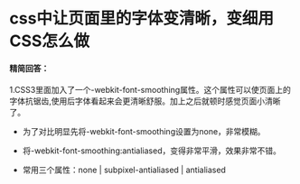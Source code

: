 # css中让页面里的字体变清晰，变细用CSS怎么做

#### 精简回答：

1.CSS3里面加入了一个-webkit-font-smoothing属性。这个属性可以使页面上的字体抗锯齿,使用后字体看起来会更清晰舒服。加上之后就顿时感觉页面小清晰了。
  
- 为了对比明显先将-webkit-font-smoothing设置为none，非常模糊。
  
- 将-webkit-font-smoothing:antialiased，变得非常平滑，效果非常不错。
  
- 常用三个属性：none | subpixel-antialiased | antialiased

